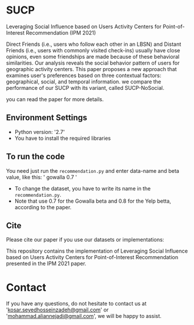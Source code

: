# SUCP
Leveraging Social Influence based on Users Activity Centers for Point-of-Interest Recommendation (IPM 2021)



Direct Friends (i.e., users who follow each other in an LBSN) and Distant Friends (i.e., users with commonly visited check-ins) usually have close opinions, even some friendships are made because of these behavioral similarities. Our analysis reveals the social behavior pattern of users for geographic activity centers. This paper proposes a new approach that examines user's preferences based on three contextual factors: geographical, social, and temporal information. we compare the performance of our SUCP with its variant, called SUCP-NoSocial. 

you can read the paper for more details.

## Environment Settings
- Python version:  '2.7'
- You have to install the required libraries

## To run the code
You need just run the `recommendation.py` and enter data-name and beta value, like this: ' gowalla 0.7 '

- To change the dataset, you have to write its name in the `recommendation.py`.
- Note that use 0.7 for the Gowalla beta and 0.8 for the Yelp betta, according to the paper.

## Cite
Please cite our paper if you use our datasets or implementations:


This repository contains the implementation of Leveraging Social Influence based on Users Activity Centers for Point-of-Interest Recommendation presented in the IPM 2021 paper. 

# Contact
If you have any questions, do not hesitate to contact us at 'kosar.seyedhosseinzadeh@gmail.com' or   'mohammad.aliannejadi@gmail.com', we will be happy to assist.
